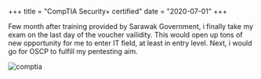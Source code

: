+++
title = "CompTIA Security+ certified"
date = "2020-07-01"
+++

Few month after training provided by Sarawak Government, i finally take my exam on the last day of the voucher vailidity. This would open up tons of new opportunity for me to enter IT field, at least in entry level. Next, i would go for OSCP to fulfill my pentesting aim. 

![comptia](/img/comptia.png)